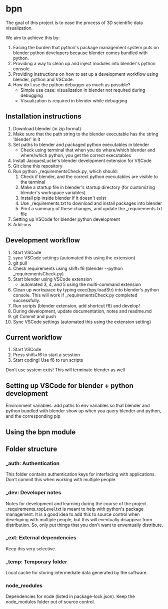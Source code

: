 # bpn

The goal of this project is to ease the process of 3D scientific data visualization.

We aim to achieve this by:

1. Easing the burden that python's package management system puts on
   blender python developers because blender comes bundled with python.
2. Providing a way to clean up and inject modules into blender's python
   console.
3. Providing instructions on how to set up a development workflow using
   blender, python and VSCode.
4. How do I use the python debugger as much as possible?
   - Simple use case: visualization in blender not required during debugging
   - Visualization is required in blender while debugging

## Installation instructions

1. Download blender (in zip format)
2. Make sure that the path string to the blender executable has the
   string 'blender' in it
3. Set paths to blender and packaged python executables in blender
   - Check using terminal that when you do where/which blender and where/which python, you get the correct executables
4. Install JacquesLucke's blender development extension for VSCode
5. Git clone this repository
6. Run python _requirementsCheck.py, which should:
   1. Check if blender, and the correct python executables are visible to the terminal
   2. Make a startup file in blender's startup directory (for customizing blender's workspace variables)
   3. Install pip inside blender if it doesn't exist
   4. Use _requirements.txt to download and install packages into blender
   5. Print a summary of these changes, and update the _requirements.txt file
7. Setting up VSCode for blender python development
8. Add-ons

## Development workflow

1. Start VSCode
2. sync VSCode settings (automated this using the extension)
3. git pull
4. Check requirements using shift+f6 (blender --python
   _requirementsCheck.py)
5. Start blender using VSCode extension
   - automated 3, 4, and 5 using the multi-command extension
6. Clean up workspace by typing exec(bpy.loadStr) into blender's python console. This will work if _requirementsCheck.py completed successfully.
7. Run scripts (blender extension, add shortcut f6) and develop!
8. During development, update documentation, notes and readme.md
9. git Commit and push
10. Sync VSCode settings (automated this using the extension setting)

## Current workflow

1. Start VSCode
2. Press shift+f6 to start a sesstion
3. Start coding! Use f6 to run scripts

Don't use system exits! This will terminate blender as well

## Setting up VSCode for blender + python development

Environment variables: add paths to env variables so that blender and
python bundled with blender show up when you query blender and python,
and the corresponding pip

## Using the bpn module

## Folder structure

### _auth: Authentication

This folder contains authentication keys for interfacing with
applications. Don't commit this when working with multiple people.

### _dev: Developer notes

Notes for development and learning during the course of the project.
_requirements_topLevel.txt is meant to help with python's package
management. It is a good idea to add this to source control when
developing with multiple people, but this will eventually disappear from
distribution. So, only put things that you don't want to enventually
distribute.

### _ext: External dependencies

Keep this very selective.

### _temp: Temporary folder

Local cache for storing intermediate data generated by the software.

### node_modules

Dependencies for node (listed in package-lock.json). Keep the
node_modules folder out of source control.